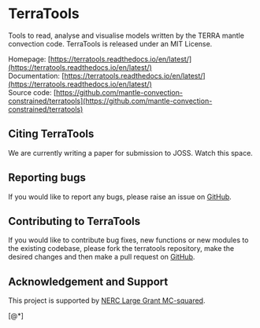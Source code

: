 # TerraTools
Tools to read, analyse and visualise models written by the TERRA mantle convection code.
TerraTools is released under an MIT License.

Homepage: [https://terratools.readthedocs.io/en/latest/](https://terratools.readthedocs.io/en/latest/)<br>
Documentation: [https://terratools.readthedocs.io/en/latest/](https://terratools.readthedocs.io/en/latest/)<br>
Source code: [https://github.com/mantle-convection-constrained/terratools](https://github.com/mantle-convection-constrained/terratools)

## Citing TerraTools
We are currently writing a paper for submission to JOSS. Watch this space.

## Reporting bugs
If you would like to report any bugs, please raise an issue on [GitHub](https://github.com/mantle-convection-constrained/terratools/issues).

## Contributing to TerraTools
If you would like to contribute bug fixes, new functions or new modules to the existing codebase, please fork the terratools repository, make the desired changes and then make a pull request on [GitHub](https://github.com/mantle-convection-constrained/terratools/pulls).

## Acknowledgement and Support
This project is supported by [NERC Large Grant MC-squared](https://www.cardiff.ac.uk/research/explore/find-a-project/view/2592859-mc2-mantle-circulation-constrained).

[@*]